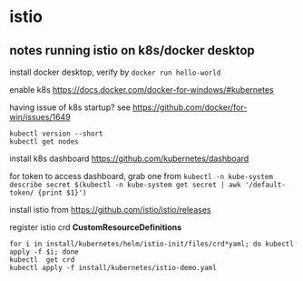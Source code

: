 # istio

## notes running istio on k8s/docker desktop

install docker desktop, verify by `docker run hello-world`

enable k8s https://docs.docker.com/docker-for-windows/#kubernetes

having issue of k8s startup? see https://github.com/docker/for-win/issues/1649
```
kubectl version --short
kubectl get nodes
```
install k8s dashboard https://github.com/kubernetes/dashboard

for token to access dashboard, grab one from `kubectl -n kube-system describe secret $(kubectl -n kube-system get secret | awk '/default-token/ {print $1}')`

install istio from https://github.com/istio/istio/releases

register istio crd **CustomResourceDefinitions**
```
for i in install/kubernetes/helm/istio-init/files/crd*yaml; do kubectl apply -f $i; done
kubectl  get crd
kubectl apply -f install/kubernetes/istio-demo.yaml
```

